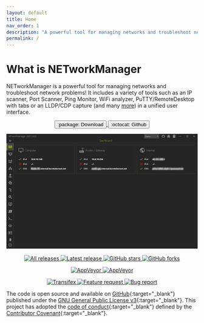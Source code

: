 ```yaml
---
layout: default
title: Home
nav_order: 1
description: "A powerful tool for managing networks and troubleshoot network problems!"
permalink: /
---
```


# What is NETworkManager

NETworkManager is a powerful tool for managing networks and troubleshoot network problems! It includes a variety of tools such as an IP scanner, Port Scanner, Ping Monitor, WiFi analyzer, PuTTY/RemoteDesktop with tabs or an LLDP/CDP capture (and many [more](./Features)) in a unified user interface. 

<div align="center">
  <p>
    <a href='./Download'>
      <span class="fs-6">
        <button type="button" name="button" class="btn btn-blue">:package: Download</button>
      </span>
    </a>    
    <a href='https://github.com/BornToBeRoot/NETworkManager' target="_blank">
      <span class="fs-6">
        <button type="button" name="button" class="btn">:octocat: Github</button>
      </span>
    </a> 
  </p>  
  <img alt="NETworkManager" src="Preview.gif" />
   <p>   
    <a href="https://github.com/BornToBeroot/NETworkManager/releases" target="_blank">
      <img alt="All releases" src="https://img.shields.io/github/downloads/BornToBeroot/NETworkManager/total.svg?style=for-the-badge&logo=github" />
    </a>    
    <a href="https://github.com/BornToBeroot/NETworkManager/releases/latest" target="_blank">
      <img alt="Latest release" src="https://img.shields.io/github/downloads/BornToBeroot/NETworkManager/latest/total.svg?style=for-the-badge&logo=github" />
    </a>    
    <a href="https://github.com/BornToBeroot/NETworkManager/stargazers" target="_blank">
      <img alt="GitHub stars" src="https://img.shields.io/github/stars/BornToBeroot/NETworkManager.svg?style=for-the-badge&logo=github" />
    </a>    
    <a href="https://github.com/BornToBeroot/NETworkManager/network" target="_blank">       
      <img alt="GitHub forks" src="https://img.shields.io/github/forks/BornToBeroot/NETworkManager.svg?style=for-the-badge&logo=github" />
    </a>     
  </p> 
  <p> 
    <a href="https://ci.appveyor.com/project/BornToBeRoot/NETworkManager/branch/master">
      <img alt="AppVeyor" src="https://img.shields.io/appveyor/ci/BornToBeRoot/NETworkManager/master.svg?style=for-the-badge&logo=appveyor&&label=master" />
    </a>   
    <a href="https://github.com/BornToBeRoot/NETworkManager/blob/master/LICENSE">
      <img alt="AppVeyor" src="https://img.shields.io/github/license/BornToBeroot/NETworkManager.svg?style=for-the-badge&logo=github" />
    </a>     
  </p> 
  <p> 
    <a href="https://transifex.com/BornToBeRoot/NETworkManager/">
      <img alt="Transifex" src="https://img.shields.io/badge/transifex-translate-green.svg?style=for-the-badge" />
    </a>   
    <a href="https://github.com/BornToBeRoot/NETworkManager/issues/new?labels=Feature-Request&template=Feature_request.md">
      <img alt="Feature request" src="https://img.shields.io/badge/github-feature_request-green.svg?style=for-the-badge&logo=github" />
    </a>       
    <a href="https://github.com/BornToBeRoot/NETworkManager/issues/new?labels=Issue&template=Bug_report.md">
      <img alt="Bug report" src="https://img.shields.io/badge/github-bug_report-red.svg?style=for-the-badge&logo=github" />
    </a>     
  </p> 
</div>

The code is open source and available on [GitHub](https://github.com/BornToBeRoot/NETworkManager){:target="_blank"} published under the [GNU General Public License v3](https://github.com/BornToBeRoot/NETworkManager/blob/master/LICENSE){:target="_blank"}. This project has adopted the [code of conduct](https://github.com/BornToBeRoot/NETworkManager/blob/master/CODE_OF_CONDUCT.md){:target="_blank"} defined by the [Contributor Covenant](http://contributor-covenant.org/){:target="_blank"}.

